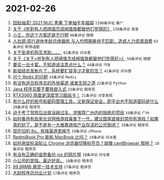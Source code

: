 # 2021-02-26

1. [回贴抽奖! 2021 NUC 黑果 下单抽牛年福袋](https://www.v2ex.com/t/756373) `1390条评论` `推广`
1. [关于《听到有人把阈值念成阀值我都替他们觉得尬》](https://www.v2ex.com/t/756388) `119条评论` `发音`
1. [小王，你这个方案还是不行啊](https://www.v2ex.com/t/756365) `98条评论` `随想`
1. [人社部:现行退休年龄总体偏低 与人均预期寿命不匹配、造成人力资源浪费](https://www.v2ex.com/t/756455) `63条评论` `职场话题`
1. [关于安卓机购买求助。。。。](https://www.v2ex.com/t/756366) `61条评论` `问与答`
1. [关于《关于<听到有人把阈值念成阀值我都替他们觉得尬>》](https://www.v2ex.com/t/756408) `50条评论` `随想`
1. [要买一台卡宴，不知道该注意点什么？](https://www.v2ex.com/t/756435) `44条评论` `汽车`
1. [新垣结衣发新片了，系统要扩容多少才能抗住？](https://www.v2ex.com/t/756369) `41条评论` `问与答`
1. [问个 Redis 的问题](https://www.v2ex.com/t/756528) `24条评论` `Redis`
1. [有没有适合程序员的外快渠道,或者生财之道](https://www.v2ex.com/t/756534) `22条评论` `Python`
1. [Java 程序员要不要转嵌入式](https://www.v2ex.com/t/756419) `22条评论` `程序员`
1. [RTX3060 简直是深度学习甜品卡！](https://www.v2ex.com/t/756525) `21条评论` `分享发现`
1. [有什么好的账号和密码管理工具，又能保证安全，即平台也不知道密码是什么](https://www.v2ex.com/t/756481) `20条评论` `程序员`
1. [迫于考了驾照后台就没碰过车，求推荐广州内的陪练的项目](https://www.v2ex.com/t/756487) `19条评论` `广州`
1. [如何看待有些家长说网络游戏毒害下一代，建议国家直接封禁所有游戏？如果真的封了，是不是有一大堆靠游戏产业存活的公司倒闭？](https://www.v2ex.com/t/756439) `19条评论` `程序员`
1. [现在旧的 6s，有啥渠道卖掉不](https://www.v2ex.com/t/756390) `19条评论` `iPhone`
1. [RedmiBook Pro 能和 MacBook 比吗？](https://www.v2ex.com/t/756375) `19条评论` `问与答`
1. [如何用鼠标滚轮让 Chrome 浏览器切换标签页？就像 centBrowser 那样？](https://www.v2ex.com/t/756563) `18条评论` `程序员`
1. [有没有正确的姿势备份 ios 的照片呀](https://www.v2ex.com/t/756548) `18条评论` `问与答`
1. [小公司的苦恼，最近好丧。](https://www.v2ex.com/t/756479) `18条评论` `程序员`
1. [99.9RMB 悬赏一技术支持](https://www.v2ex.com/t/756414) `17条评论` `程序员`
1. [大龄程序员创业计划](https://www.v2ex.com/t/756394) `17条评论` `程序员`
